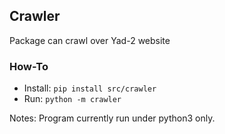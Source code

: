 ## Crawler

Package can crawl over Yad-2 website

### How-To

- Install: `pip install src/crawler`
- Run: `python -m crawler`

Notes: Program currently run under python3 only.